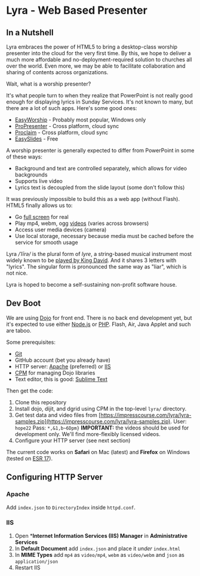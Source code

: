 Lyra - Web Based Presenter
==========================

In a Nutshell
-------------
Lyra embraces the power of HTML5 to bring a desktop-class worship presenter into the cloud for the very first time. By this, we hope to deliver a much more affordable and no-deployment-required solution to churches all over the world. Even more, we may be able to facilitate collaboration and sharing of contents across organizations.

Wait, what is a worship presenter?

It's what people turn to when they realize that PowerPoint is not really good enough for displaying lyrics in Sunday Services. It's not known to many, but there are a lot of such apps. Here's some good ones:

- [EasyWorship](http://www.easyworship.com/) - Probably most popular, Windows only
- [ProPresenter](http://www.renewedvision.com/) - Cross platform, cloud sync
- [Proclaim](http://proclaimonline.com) - Cross platform, cloud sync
- [EasySlides](http://www.easyslides.com/) - Free

A worship presenter is generally expected to differ from PowerPoint in some of these ways:

- Background and text are controlled separately, which allows for video backgrounds
- Supports live video
- Lyrics text is decoupled from the slide layout (some don't follow this)

It was previously impossible to build this as a web app (without Flash). HTML5 finally allows us to:

- Go [full screen](https://developer.mozilla.org/en-US/docs/Web/Guide/DOM/Using_full_screen_mode) for real
- Play mp4, webm, ogg [videos](https://developer.mozilla.org/en-US/docs/Web/HTML/Using_HTML5_audio_and_video) (varies across browsers)
- Access user media devices (camera)
- Use local storage, necessary because media must be cached before the service for smooth usage

Lyra */ˈlīrə/* is the plural form of *lyre*, a string-based musical instrument most widely known to be [played by King David](http://www.biblegateway.com/passage/?search=1%20Samuel%2016:23&version=NIV). And it shares 3 letters with "lyrics". The singular form is pronounced the same way as "liar", which is not nice.

Lyra is hoped to become a self-sustaining non-profit software house.

Dev Boot
--------

We are using [Dojo](http://dojotoolkit.org/) for front end. There is no back end development yet, but it's expected to use either [Node.js](http://nodejs.org/) or [PHP](http://php.net/). Flash, Air, Java Applet and such are taboo.

Some prerequisites:

- [Git](http://git-scm.com/downloads)
- GitHub account (bet you already have)
- HTTP server: [Apache](http://httpd.apache.org/) (preferred) or [IIS](http://www.iis.net/learn/install/installing-iis-7/installing-iis-on-windows-vista-and-windows-7)
- [CPM](https://github.com/kriszyp/cpm) for managing Dojo libraries
- Text editor, this is good: [Sublime Text](http://www.sublimetext.com/)

Then get the code:

1. Clone this repository
2. Install dojo, dijit, and dgrid using CPM in the top-level `lyra/` directory.
3. Get test data and video files from [https://impresscourse.com/lyra/lyra-samples.zip](https://impresscourse.com/lyra/lyra-samples.zip). User: `hope22` Pass: `*,&1,b~6Dpm}` **IMPORTANT:** the videos should be used for development only. We'll find more-flexibly licensed videos.
4. Configure your HTTP server (see next section)

The current code works on **Safari** on Mac (latest) and **Firefox** on Windows (tested on [ESR 17](http://www.mozilla.org/en-US/firefox/organizations/all.html)).

Configuring HTTP Server
-----------------------

### Apache

Add `index.json` to `DirectoryIndex` inside `httpd.conf`.

### IIS

1. Open ***Internet Information Services (IIS) Manager** in **Administrative Services**
2. In **Default Document** add `index.json` and place it *under* `index.html`
3. In **MIME Types** add `mp4` as `video/mp4`, `webm` as `video/webm` and `json` as `application/json`
4. Restart IIS
